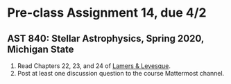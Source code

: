 # Pre-class Assignment 14, due 4/2

## AST 840: Stellar Astrophysics, Spring 2020, Michigan State

1. Read Chapters 22, 23, and 24 of [Lamers & Levesque](http://iopscience.iop.org.proxy2.cl.msu.edu/book/978-0-7503-1278-3).
2. Post at least one discussion question to the course Mattermost channel.
